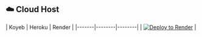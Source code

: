 ## ☁️ Cloud Host
| Koyeb | Heroku | Render |
|-------|--------|--------| | [![Deploy to Render](https://render.com/images/deploy-to-render-button.svg)](https://github.com/devgramop/AAYUSH-STROM) |
